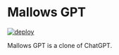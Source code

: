 # Mallows GPT

[![deploy](https://github.com/malvaceae/gpt.mallows.me/actions/workflows/deploy.yml/badge.svg)](https://github.com/malvaceae/gpt.mallows.me/actions/workflows/deploy.yml)

Mallows GPT is a clone of ChatGPT.
